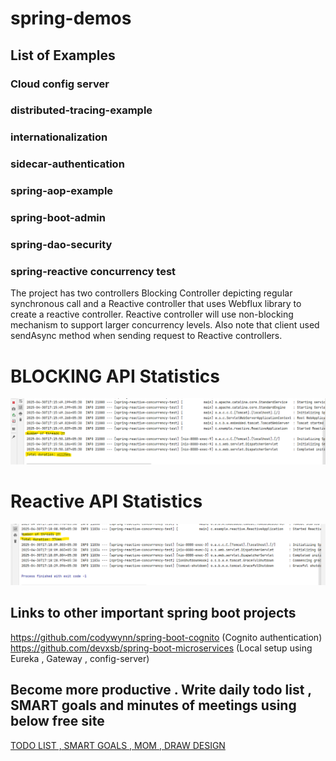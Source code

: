# spring-demos

## List of Examples
### Cloud config server
### distributed-tracing-example
### internationalization
### sidecar-authentication
### spring-aop-example
### spring-boot-admin
### spring-dao-security
### spring-reactive concurrency test
The project has two controllers Blocking Controller depicting regular synchronous call and a Reactive controller that uses Webflux library to 
create a reactive controller. Reactive controller will use non-blocking mechanism to support larger concurrency levels. Also note that client used sendAsync method when sending request to Reactive controllers.

# BLOCKING API Statistics
![Blocking API call statistics](https://github.com/GauravPunhani/spring-demos/blob/master/spring-reactive-concurrency-test/Blocking.png)

# Reactive API Statistics
![Reactive API call statistics](https://github.com/GauravPunhani/spring-demos/blob/master/spring-reactive-concurrency-test/Reactive.png)


## Links to other important spring boot projects
https://github.com/codywynn/spring-boot-cognito (Cognito authentication)
https://github.com/devxsb/spring-boot-microservices (Local setup using Eureka , Gateway , config-server)

## Become more productive . Write daily todo list , SMART goals and minutes of meetings using below free site
[TODO LIST , SMART GOALS , MOM , DRAW DESIGN](https://tasks-forme.com)